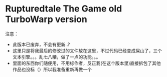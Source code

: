 # Rupturedtale The Game old TurboWarp version
注意：
- 此版本已废弃，不会有更新..?
- 这里只是将我最后的修改过的文件放在这里，不过代码已经变成屎山了，三个文本引擎。。。乱七八糟，做了一点的功能。。。
- 里面的东西你们随便用，不用标作者，反正我(在这个版本里)直接拆包了其他作品也没标（）所以我准备重新再做一个

